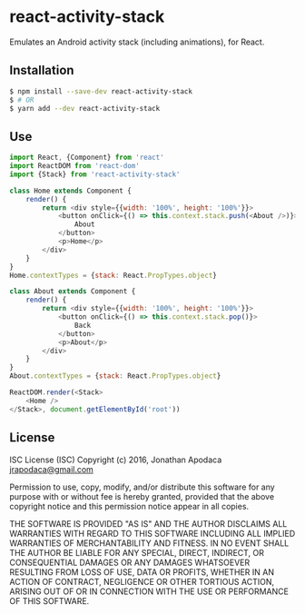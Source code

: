 # react-activity-stack

Emulates an Android activity stack (including animations), for React.

## Installation

```sh
$ npm install --save-dev react-activity-stack
$ # OR
$ yarn add --dev react-activity-stack
```

## Use

```js
import React, {Component} from 'react'
import ReactDOM from 'react-dom'
import {Stack} from 'react-activity-stack'

class Home extends Component {
	render() {
		return <div style={{width: '100%', height: '100%'}}>
			<button onClick={() => this.context.stack.push(<About />)}>
				About
			</button>
			<p>Home</p>
		</div>
	}
}
Home.contextTypes = {stack: React.PropTypes.object}

class About extends Component {
	render() {
		return <div style={{width: '100%', height: '100%'}}>
			<button onClick={() => this.context.stack.pop()}>
				Back
			</button>
			<p>About</p>
		</div>
	}
}
About.contextTypes = {stack: React.PropTypes.object}

ReactDOM.render(<Stack>
	<Home />
</Stack>, document.getElementById('root'))
```

## License

ISC License (ISC)
Copyright (c) 2016, Jonathan Apodaca <jrapodaca@gmail.com>

Permission to use, copy, modify, and/or distribute this software for any purpose with or without fee is hereby granted, provided that the above copyright notice and this permission notice appear in all copies.

THE SOFTWARE IS PROVIDED "AS IS" AND THE AUTHOR DISCLAIMS ALL WARRANTIES WITH REGARD TO THIS SOFTWARE INCLUDING ALL IMPLIED WARRANTIES OF MERCHANTABILITY AND FITNESS. IN NO EVENT SHALL THE AUTHOR BE LIABLE FOR ANY SPECIAL, DIRECT, INDIRECT, OR CONSEQUENTIAL DAMAGES OR ANY DAMAGES WHATSOEVER RESULTING FROM LOSS OF USE, DATA OR PROFITS, WHETHER IN AN ACTION OF CONTRACT, NEGLIGENCE OR OTHER TORTIOUS ACTION, ARISING OUT OF OR IN CONNECTION WITH THE USE OR PERFORMANCE OF THIS SOFTWARE.
